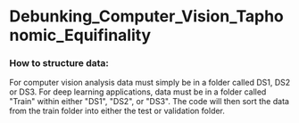 # Debunking_Computer_Vision_Taphonomic_Equifinality


### How to structure data:

For computer vision analysis data must simply be in a folder called DS1, DS2 or DS3. For deep learning applications, data must be in a folder called "Train" within either "DS1", "DS2", or "DS3". The code will then sort the data from the train folder into either the test or validation folder.